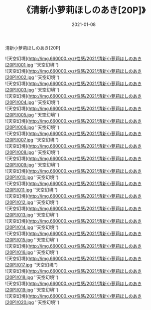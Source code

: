 ﻿---
layout: post
title:  《清新小萝莉ほしのあき[20P]》
date:   2021-01-08
img: http://img.660000.xyz/性感/2021/清新小萝莉ほしのあき[20P]/000.jpg
categories: [美女, 性感, 泳衣]
---

清新小萝莉ほしのあき[20P]



![天空幻境](http://img.660000.xyz/性感/2021/清新小萝莉ほしのあき[20P]/001.jpg ''天空幻境'') <br>
![天空幻境](http://img.660000.xyz/性感/2021/清新小萝莉ほしのあき[20P]/002.jpg ''天空幻境'') <br>
![天空幻境](http://img.660000.xyz/性感/2021/清新小萝莉ほしのあき[20P]/003.jpg ''天空幻境'') <br>
![天空幻境](http://img.660000.xyz/性感/2021/清新小萝莉ほしのあき[20P]/004.jpg ''天空幻境'') <br>
![天空幻境](http://img.660000.xyz/性感/2021/清新小萝莉ほしのあき[20P]/005.jpg ''天空幻境'') <br>
![天空幻境](http://img.660000.xyz/性感/2021/清新小萝莉ほしのあき[20P]/006.jpg ''天空幻境'') <br>
![天空幻境](http://img.660000.xyz/性感/2021/清新小萝莉ほしのあき[20P]/007.jpg ''天空幻境'') <br>
![天空幻境](http://img.660000.xyz/性感/2021/清新小萝莉ほしのあき[20P]/008.jpg ''天空幻境'') <br>
![天空幻境](http://img.660000.xyz/性感/2021/清新小萝莉ほしのあき[20P]/009.jpg ''天空幻境'') <br>
![天空幻境](http://img.660000.xyz/性感/2021/清新小萝莉ほしのあき[20P]/010.jpg ''天空幻境'') <br>
![天空幻境](http://img.660000.xyz/性感/2021/清新小萝莉ほしのあき[20P]/011.jpg ''天空幻境'') <br>
![天空幻境](http://img.660000.xyz/性感/2021/清新小萝莉ほしのあき[20P]/012.jpg ''天空幻境'') <br>
![天空幻境](http://img.660000.xyz/性感/2021/清新小萝莉ほしのあき[20P]/013.jpg ''天空幻境'') <br>
![天空幻境](http://img.660000.xyz/性感/2021/清新小萝莉ほしのあき[20P]/014.jpg ''天空幻境'') <br>
![天空幻境](http://img.660000.xyz/性感/2021/清新小萝莉ほしのあき[20P]/015.jpg ''天空幻境'') <br>
![天空幻境](http://img.660000.xyz/性感/2021/清新小萝莉ほしのあき[20P]/016.jpg ''天空幻境'') <br>
![天空幻境](http://img.660000.xyz/性感/2021/清新小萝莉ほしのあき[20P]/017.jpg ''天空幻境'') <br>
![天空幻境](http://img.660000.xyz/性感/2021/清新小萝莉ほしのあき[20P]/018.jpg ''天空幻境'') <br>
![天空幻境](http://img.660000.xyz/性感/2021/清新小萝莉ほしのあき[20P]/019.jpg ''天空幻境'') <br>
![天空幻境](http://img.660000.xyz/性感/2021/清新小萝莉ほしのあき[20P]/020.jpg ''天空幻境'') <br>